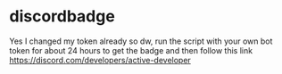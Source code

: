 # discordbadge
Yes I changed my token already so dw, run the script with your own bot token for about 24 hours to get the badge and then follow this link
https://discord.com/developers/active-developer
